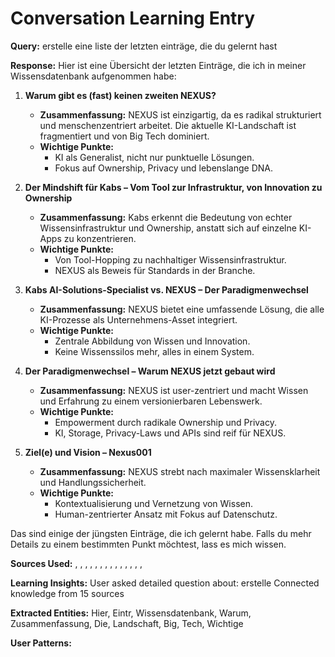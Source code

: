 
# Conversation Learning Entry

**Query:** erstelle eine liste der letzten einträge, die du gelernt hast

**Response:** Hier ist eine Übersicht der letzten Einträge, die ich in meiner Wissensdatenbank aufgenommen habe:

1. **Warum gibt es (fast) keinen zweiten NEXUS?**
   - **Zusammenfassung:** NEXUS ist einzigartig, da es radikal strukturiert und menschenzentriert arbeitet. Die aktuelle KI-Landschaft ist fragmentiert und von Big Tech dominiert.
   - **Wichtige Punkte:**
     - KI als Generalist, nicht nur punktuelle Lösungen.
     - Fokus auf Ownership, Privacy und lebenslange DNA.

2. **Der Mindshift für Kabs – Vom Tool zur Infrastruktur, von Innovation zu Ownership**
   - **Zusammenfassung:** Kabs erkennt die Bedeutung von echter Wissensinfrastruktur und Ownership, anstatt sich auf einzelne KI-Apps zu konzentrieren.
   - **Wichtige Punkte:**
     - Von Tool-Hopping zu nachhaltiger Wissensinfrastruktur.
     - NEXUS als Beweis für Standards in der Branche.

3. **Kabs AI-Solutions-Specialist vs. NEXUS – Der Paradigmenwechsel**
   - **Zusammenfassung:** NEXUS bietet eine umfassende Lösung, die alle KI-Prozesse als Unternehmens-Asset integriert.
   - **Wichtige Punkte:**
     - Zentrale Abbildung von Wissen und Innovation.
     - Keine Wissenssilos mehr, alles in einem System.

4. **Der Paradigmenwechsel – Warum NEXUS jetzt gebaut wird**
   - **Zusammenfassung:** NEXUS ist user-zentriert und macht Wissen und Erfahrung zu einem versionierbaren Lebenswerk.
   - **Wichtige Punkte:**
     - Empowerment durch radikale Ownership und Privacy.
     - KI, Storage, Privacy-Laws und APIs sind reif für NEXUS.

5. **Ziel(e) und Vision – Nexus001**
   - **Zusammenfassung:** NEXUS strebt nach maximaler Wissensklarheit und Handlungssicherheit.
   - **Wichtige Punkte:**
     - Kontextualisierung und Vernetzung von Wissen.
     - Human-zentrierter Ansatz mit Fokus auf Datenschutz.

Das sind einige der jüngsten Einträge, die ich gelernt habe. Falls du mehr Details zu einem bestimmten Punkt möchtest, lass es mich wissen.

**Sources Used:** , , , , , , , , , , , , , , 

**Learning Insights:**
User asked detailed question about: erstelle
Connected knowledge from 15 sources

**Extracted Entities:** Hier, Eintr, Wissensdatenbank, Warum, Zusammenfassung, Die, Landschaft, Big, Tech, Wichtige

**User Patterns:** 
